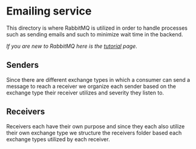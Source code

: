 # Emailing service

This directory is where RabbitMQ is utilized in order to handle processes such as sending emails and such to minimize wait time in the backend.

*If you are new to RabbitMQ here is the [tutorial](https://www.rabbitmq.com/getstarted.html) page.*

## Senders

Since there are different exchange types in which a consumer can send a message to reach a receiver we organize each sender based on the exchange type their receiver utilizes and severity they listen to.

## Receivers

Receivers each have their own purpose and since they each also utilize their own exchange type we structure the receivers folder based each exchange types utilized by each receiver.